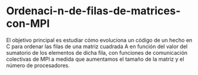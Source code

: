 # Ordenaci-n-de-filas-de-matrices-con-MPI
El objetivo principal es estudiar cómo evoluciona un código de un hecho en C para ordenar las filas de una matriz cuadrada A en función del valor del sumatorio de los elementos de dicha fila, con funciones de comunicación colectivas de MPI a medida que aumentamos el tamaño de la matriz y el número de procesadores.
